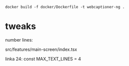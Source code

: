 
```code
docker build -f docker/Dockerfile -t webcaptioner-ng .
```

# tweaks

number lines: 

src/features/main-screen/index.tsx

linka 24: const MAX_TEXT_LINES = 4

